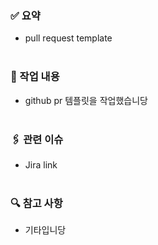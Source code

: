 ### ✅ 요약
- pull request template
<br><br>

### 📝 작업 내용
- github pr 템플릿을 작업했습니당
<br><br>

### 🖇 관련 이슈
- Jira link
<br><br>

### 🔍 참고 사항
- 기타입니당
<br><br>
